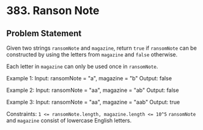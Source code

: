 # 383. Ranson Note
## Problem Statement
Given two strings `ransomNote` and `magazine`, return `true` if `ransomNote` can be constructed by using the letters from `magazine` and `false` otherwise.

Each letter in `magazine` can only be used once in `ransomNote`.

Example 1:
    Input: ransomNote = "a", magazine = "b"
    Output: false

Example 2:
    Input: ransomNote = "aa", magazine = "ab"
    Output: false

Example 3:
    Input: ransomNote = "aa", magazine = "aab"
    Output: true

Constraints:
`1 <= ransomNote.length, magazine.length <= 10^5`
`ransomNote` and `magazine` consist of lowercase English letters.

